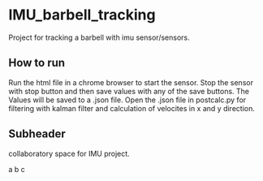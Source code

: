 # IMU_barbell_tracking
Project for tracking a barbell with imu sensor/sensors.

## How to run
Run the html file in a chrome browser to start the sensor. Stop the sensor with stop button and then save values with any of the save buttons. The Values will be saved to a .json file. Open the .json file in postcalc.py for filtering with kalman filter and calculation of velocites in x and y direction.

## Subheader

collaboratory space for IMU project.

a
b
c
